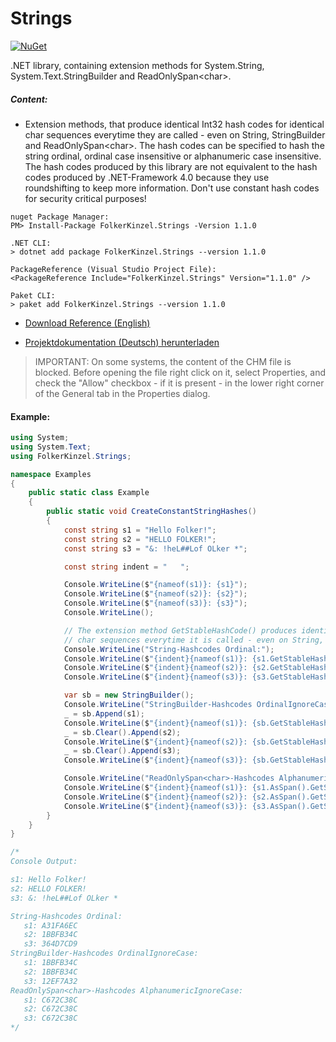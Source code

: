 # Strings
[![NuGet](https://img.shields.io/nuget/v/FolkerKinzel.Strings)](https://www.nuget.org/packages/FolkerKinzel.Strings/)


.NET library, containing extension methods for System.String, System.Text.StringBuilder and ReadOnlySpan&lt;char&gt;.

##### Content:
* Extension methods, that produce identical Int32 hash codes for identical char sequences everytime they are called - even on String, StringBuilder and ReadOnlySpan&lt;char&gt;. 
The hash codes can be specified to hash the string ordinal, ordinal case insensitive or alphanumeric case insensitive.
The hash codes produced by this library are not equivalent to the hash codes produced by .NET-Framework 4.0 because they 
use roundshifting to keep more
information. Don't use constant hash codes for security critical purposes!

```
nuget Package Manager:
PM> Install-Package FolkerKinzel.Strings -Version 1.1.0

.NET CLI:
> dotnet add package FolkerKinzel.Strings --version 1.1.0

PackageReference (Visual Studio Project File):
<PackageReference Include="FolkerKinzel.Strings" Version="1.1.0" />

Paket CLI:
> paket add FolkerKinzel.Strings --version 1.1.0
```

* [Download Reference (English)](https://github.com/FolkerKinzel/Strings/blob/master/FolkerKinzel.Strings.Reference.en/Help/FolkerKinzel.Strings.Reference.en.chm)

* [Projektdokumentation (Deutsch) herunterladen](https://github.com/FolkerKinzel/Strings/blob/master/FolkerKinzel.Strings.Doku.de/Help/FolkerKinzel.Strings.Doku.de.chm)

> IMPORTANT: On some systems, the content of the CHM file is blocked. Before opening the file
>  right click on it, select Properties, and check the "Allow" checkbox - if it 
> is present - in the lower right corner of the General tab in the Properties dialog.

#### Example:
```csharp
using System;
using System.Text;
using FolkerKinzel.Strings;

namespace Examples
{
    public static class Example
    {
        public static void CreateConstantStringHashes()
        {
            const string s1 = "Hello Folker!";
            const string s2 = "HELLO FOLKER!";
            const string s3 = "&: !heL##Lof OLker *";

            const string indent = "   ";

            Console.WriteLine($"{nameof(s1)}: {s1}");
            Console.WriteLine($"{nameof(s2)}: {s2}");
            Console.WriteLine($"{nameof(s3)}: {s3}");
            Console.WriteLine();

            // The extension method GetStableHashCode() produces identical Int32 hash codes for identical
            // char sequences everytime it is called - even on String, StringBuilder or ReadOnlySpan<char>:
            Console.WriteLine("String-Hashcodes Ordinal:");
            Console.WriteLine($"{indent}{nameof(s1)}: {s1.GetStableHashCode(HashType.Ordinal):X8}");
            Console.WriteLine($"{indent}{nameof(s2)}: {s2.GetStableHashCode(HashType.Ordinal):X8}");
            Console.WriteLine($"{indent}{nameof(s3)}: {s3.GetStableHashCode(HashType.Ordinal):X8}");

            var sb = new StringBuilder();
            Console.WriteLine("StringBuilder-Hashcodes OrdinalIgnoreCase:");
            _ = sb.Append(s1);
            Console.WriteLine($"{indent}{nameof(s1)}: {sb.GetStableHashCode(HashType.OrdinalIgnoreCase):X8}");
            _ = sb.Clear().Append(s2);
            Console.WriteLine($"{indent}{nameof(s2)}: {sb.GetStableHashCode(HashType.OrdinalIgnoreCase):X8}");
            _ = sb.Clear().Append(s3);
            Console.WriteLine($"{indent}{nameof(s3)}: {sb.GetStableHashCode(HashType.OrdinalIgnoreCase):X8}");

            Console.WriteLine("ReadOnlySpan<char>-Hashcodes AlphanumericIgnoreCase:");
            Console.WriteLine($"{indent}{nameof(s1)}: {s1.AsSpan().GetStableHashCode(HashType.AlphaNumericIgnoreCase):X8}");
            Console.WriteLine($"{indent}{nameof(s2)}: {s2.AsSpan().GetStableHashCode(HashType.AlphaNumericIgnoreCase):X8}");
            Console.WriteLine($"{indent}{nameof(s3)}: {s3.AsSpan().GetStableHashCode(HashType.AlphaNumericIgnoreCase):X8}");
        }
    }
}

/*
Console Output:

s1: Hello Folker!
s2: HELLO FOLKER!
s3: &: !heL##Lof OLker *

String-Hashcodes Ordinal:
   s1: A31FA6EC
   s2: 1BBFB34C
   s3: 364D7CD9
StringBuilder-Hashcodes OrdinalIgnoreCase:
   s1: 1BBFB34C
   s2: 1BBFB34C
   s3: 12EF7A32
ReadOnlySpan<char>-Hashcodes AlphanumericIgnoreCase:
   s1: C672C38C
   s2: C672C38C
   s3: C672C38C
*/

```
